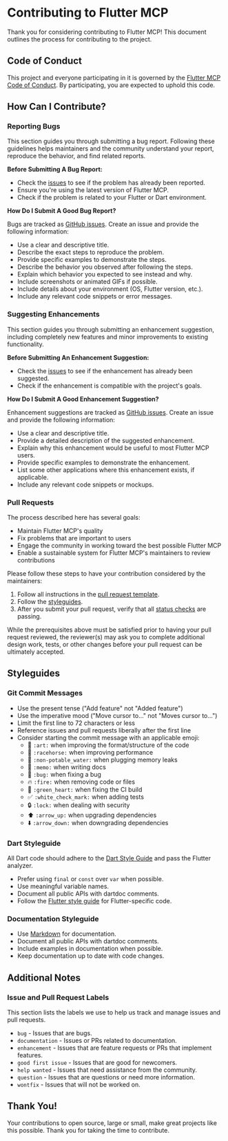 # Contributing to Flutter MCP

Thank you for considering contributing to Flutter MCP! This document outlines the process for contributing to the project.

## Code of Conduct

This project and everyone participating in it is governed by the [Flutter MCP Code of Conduct](CODE_OF_CONDUCT.md). By participating, you are expected to uphold this code.

## How Can I Contribute?

### Reporting Bugs

This section guides you through submitting a bug report. Following these guidelines helps maintainers and the community understand your report, reproduce the behavior, and find related reports.

**Before Submitting A Bug Report:**

* Check the [issues](https://github.com/your-org/flutter_mcp/issues) to see if the problem has already been reported.
* Ensure you're using the latest version of Flutter MCP.
* Check if the problem is related to your Flutter or Dart environment.

**How Do I Submit A Good Bug Report?**

Bugs are tracked as [GitHub issues](https://github.com/your-org/flutter_mcp/issues). Create an issue and provide the following information:

* Use a clear and descriptive title.
* Describe the exact steps to reproduce the problem.
* Provide specific examples to demonstrate the steps.
* Describe the behavior you observed after following the steps.
* Explain which behavior you expected to see instead and why.
* Include screenshots or animated GIFs if possible.
* Include details about your environment (OS, Flutter version, etc.).
* Include any relevant code snippets or error messages.

### Suggesting Enhancements

This section guides you through submitting an enhancement suggestion, including completely new features and minor improvements to existing functionality.

**Before Submitting An Enhancement Suggestion:**

* Check the [issues](https://github.com/your-org/flutter_mcp/issues) to see if the enhancement has already been suggested.
* Check if the enhancement is compatible with the project's goals.

**How Do I Submit A Good Enhancement Suggestion?**

Enhancement suggestions are tracked as [GitHub issues](https://github.com/your-org/flutter_mcp/issues). Create an issue and provide the following information:

* Use a clear and descriptive title.
* Provide a detailed description of the suggested enhancement.
* Explain why this enhancement would be useful to most Flutter MCP users.
* Provide specific examples to demonstrate the enhancement.
* List some other applications where this enhancement exists, if applicable.
* Include any relevant code snippets or mockups.

### Pull Requests

The process described here has several goals:

* Maintain Flutter MCP's quality
* Fix problems that are important to users
* Engage the community in working toward the best possible Flutter MCP
* Enable a sustainable system for Flutter MCP's maintainers to review contributions

Please follow these steps to have your contribution considered by the maintainers:

1. Follow all instructions in the [pull request template](PULL_REQUEST_TEMPLATE.md).
2. Follow the [styleguides](#styleguides).
3. After you submit your pull request, verify that all [status checks](https://help.github.com/articles/about-status-checks/) are passing.

While the prerequisites above must be satisfied prior to having your pull request reviewed, the reviewer(s) may ask you to complete additional design work, tests, or other changes before your pull request can be ultimately accepted.

## Styleguides

### Git Commit Messages

* Use the present tense ("Add feature" not "Added feature")
* Use the imperative mood ("Move cursor to..." not "Moves cursor to...")
* Limit the first line to 72 characters or less
* Reference issues and pull requests liberally after the first line
* Consider starting the commit message with an applicable emoji:
    * 🎨 `:art:` when improving the format/structure of the code
    * 🐎 `:racehorse:` when improving performance
    * 🚱 `:non-potable_water:` when plugging memory leaks
    * 📝 `:memo:` when writing docs
    * 🐛 `:bug:` when fixing a bug
    * 🔥 `:fire:` when removing code or files
    * 💚 `:green_heart:` when fixing the CI build
    * ✅ `:white_check_mark:` when adding tests
    * 🔒 `:lock:` when dealing with security
    * ⬆️ `:arrow_up:` when upgrading dependencies
    * ⬇️ `:arrow_down:` when downgrading dependencies

### Dart Styleguide

All Dart code should adhere to the [Dart Style Guide](https://dart.dev/guides/language/effective-dart/style) and pass the Flutter analyzer.

* Prefer using `final` or `const` over `var` when possible.
* Use meaningful variable names.
* Document all public APIs with dartdoc comments.
* Follow the [Flutter style guide](https://github.com/flutter/flutter/wiki/Style-guide-for-Flutter-repo) for Flutter-specific code.

### Documentation Styleguide

* Use [Markdown](https://daringfireball.net/projects/markdown) for documentation.
* Document all public APIs with dartdoc comments.
* Include examples in documentation when possible.
* Keep documentation up to date with code changes.

## Additional Notes

### Issue and Pull Request Labels

This section lists the labels we use to help us track and manage issues and pull requests.

* `bug` - Issues that are bugs.
* `documentation` - Issues or PRs related to documentation.
* `enhancement` - Issues that are feature requests or PRs that implement features.
* `good first issue` - Issues that are good for newcomers.
* `help wanted` - Issues that need assistance from the community.
* `question` - Issues that are questions or need more information.
* `wontfix` - Issues that will not be worked on.

## Thank You!

Your contributions to open source, large or small, make great projects like this possible. Thank you for taking the time to contribute.

